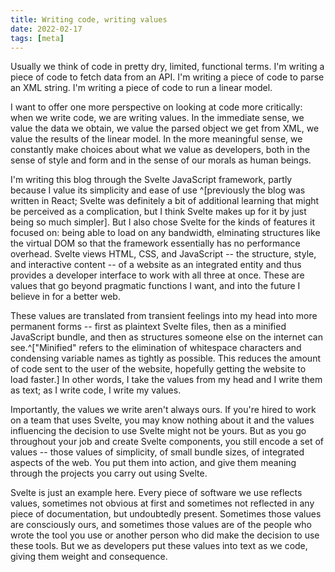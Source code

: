 ```yaml
---
title: Writing code, writing values
date: 2022-02-17
tags: [meta]
---
```


Usually we think of code in pretty dry, limited, functional
terms. I'm writing a piece of code to fetch data from an
API. I'm writing a piece of code to parse an XML string. I'm
writing a piece of code to run a linear model.

I want to offer one more perspective on looking at code more
critically: when we write code, we are writing values. In
the immediate sense, we value the data we obtain, we value
the parsed object we get from XML, we value the results of
the linear model. In the more meaningful sense, we
constantly make choices about what we value as developers,
both in the sense of style and form and in the sense of our
morals as human beings.

I'm writing this blog through the Svelte JavaScript
framework, partly because I value its simplicity and ease of
use ^[previously the blog was written in React; Svelte was
definitely a bit of additional learning that might be
perceived as a complication, but I think Svelte makes up for
it by just being so much simpler]. But I also chose Svelte
for the kinds of features it focused on: being able to load
on any bandwidth, elminating structures like the virtual DOM
so that the framework essentially has no performance
overhead. Svelte views HTML, CSS, and JavaScript -- the
structure, style, and interactive content -- of a website as
an integrated entity and thus provides a developer interface
to work with all three at once. These are values that go
beyond pragmatic functions I want, and into the future I
believe in for a better web.

These values are translated from transient feelings into my
head into more permanent forms -- first as plaintext Svelte
files, then as a minified JavaScript bundle, and then as
structures someone else on the internet can see.^["Minified"
refers to the elimination of whitespace characters and
condensing variable names as tightly as possible. This
reduces the amount of code sent to the user of the website,
hopefully getting the website to load faster.] In other
words, I take the values from my head and I write them as
text; as I write code, I write my values.

Importantly, the values we write aren't always ours. If
you're hired to work on a team that uses Svelte, you may
know nothing about it and the values influencing the
decision to use Svelte might not be yours. But as you go
throughout your job and create Svelte components, you still
encode a set of values -- those values of simplicity, of
small bundle sizes, of integrated aspects of the web. You
put them into action, and give them meaning through the
projects you carry out using Svelte.

Svelte is just an example here. Every piece of software we
use reflects values, sometimes not obvious at first and
sometimes not reflected in any piece of documentation, but
undoubtedly present. Sometimes those values are consciously
ours, and sometimes those values are of the people who wrote
the tool you use or another person who did make the decision
to use these tools. But we as developers put these values
into text as we code, giving them weight and consequence.
